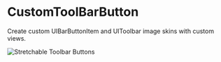 CustomToolBarButton
===================

Create custom UIBarButtonItem and UIToolbar image skins with custom views.

![Stretchable Toolbar Buttons](https://raw.github.com/PaulSolt/CustomToolBarButton/master/ButtonClicks.gif)
